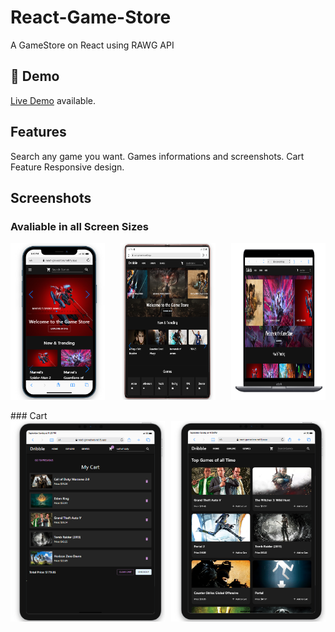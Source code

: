 # React-Game-Store
A GameStore on React using RAWG API
## 🔴 Demo
[Live Demo](https://react-gamestore.netlify.app/) available.

## Features

Search any game you want.
Games informations and screenshots.
Cart Feature
Responsive design.

## Screenshots

### Avaliable in all Screen Sizes
<div style="display: flex; justify-content: space-between;">
    <img src="/src/resources/111.PNG" width="30%" />
    <img src="/src/resources/222.PNG" width="30%" />
    <img src="/src/resources/3333.PNG" width="30%" />
</div>
<br>
### Cart
<div style="display: flex; justify-content: space-between;">
    <img src="/src/resources/777.PNG" width="49%" />
    <img src="/src/resources/888.PNG" width="49%" />
 
</div>



